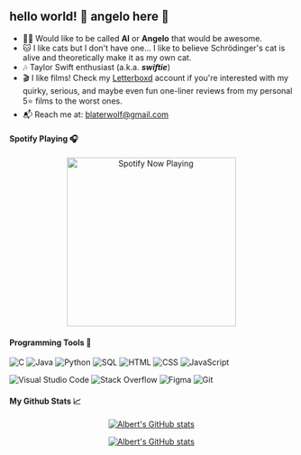 ## hello world! 👋 angelo here 🐺

* 👨‍💻 Would like to be called **Al** or **Angelo** that would be awesome.
* 🐱 I like cats but I don't have one... I like to believe Schrödinger's cat is alive and theoretically make it as my own cat.
* 🎶 Taylor Swift enthusiast (a.k.a. ***swiftie***)
* 🎬 I like films! Check my [Letterboxd](https://letterboxd.com/blaterwolf/) account if you're interested with my quirky, serious, and maybe even fun one-liner reviews from my personal 5⭐ films to the worst ones.
* 📬 Reach me at: blaterwolf@gmail.com

#### Spotify Playing 🎧

[<p align="center"> <img src="https://blaterwolf-spotify.vercel.app/api/spotify-playing" alt="Spotify Now Playing" width="300" />](https://open.spotify.com/user/9mtpsfc6cmuh84qp619fpjfs?si=VCOaUGbdSoeAP5SAkNzGvw)

#### Programming Tools 🔧

<img alt="C" src="https://img.shields.io/badge/C%20-%232370ED.svg?logo=c&logoColor=white"> <img alt="Java" src="https://img.shields.io/badge/Java-%23007396.svg?logo=java&logoColor=white"> <img alt="Python" src="https://img.shields.io/badge/Python%20-%2314354C.svg?logo=python&logoColor=white"> <img alt="SQL" src="https://img.shields.io/badge/SQL%20-%23025E8C.svg?logo=amazon-dynamodb&logoColor=white"> <img alt="HTML" src="https://img.shields.io/badge/HTML%20-%23E34F26.svg?logo=html5&logoColor=white"> <img alt="CSS" src="https://img.shields.io/badge/CSS%20-%231572B6.svg?logo=css3&logoColor=white"> <img alt="JavaScript" src="https://img.shields.io/badge/JavaScript%20-%23F7DF1E.svg?logo=javascript&logoColor=black">

<img alt="Visual Studio Code" src="https://img.shields.io/badge/Visual%20Studio%20Code-0078d7.svg?logo=visual-studio-code&logoColor=white"> <img alt="Stack Overflow" src="https://img.shields.io/badge/-Stack%20Overflow-FE7A16?logo=stack-overflow&logoColor=white"> <img alt="Figma" src="https://img.shields.io/badge/Figma%20-%239B54F2.svg?logo=figma&logoColor=white"> <img alt="Git" src="https://img.shields.io/badge/Git%20-%23F05033.svg?logo=git&logoColor=white">

#### My Github Stats 📈

[<p align="center"> <img src="https://github-readme-stats.vercel.app/api?username=blaterwolf&show_icons=true&theme=synthwave" alt="Albert's GitHub stats" />](https://github.com/anuraghazra/github-readme-stats)

[<p align="center"> <img src="https://github-readme-stats.vercel.app/api/top-langs/?username=blaterwolf&layout=compact&theme=synthwave" alt="Albert's GitHub stats" />](https://github.com/anuraghazra/github-readme-stats)